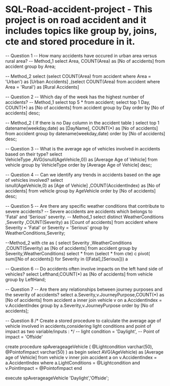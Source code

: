 # SQL-Road-accident-project - This project is on road accident and it includes topics like group by, joins, cte and stored procedure in it.

-- Question 1
-- How many accidents have occured in urban area versus rural area?
-- Method_1
select
Area,
COUNT(Area) as [No of accidents]
from accident
group by Area;

-- Method_2
select (select COUNT(Area) from accident where Area = 'Urban') as [Urban Accidents]
,(select COUNT(Area) from accident where Area = 'Rural') as [Rural Accidents]

-- Question 2
-- Which day of the week has the highest number of accidents?
-- Method_1
select top 5 * from accident;
select top 1 
Day,
COUNT(*) as [No of accidents]
from accident
group by Day
order by [No of accidents] desc;

-- Method_2 ( If there is no Day column in the accident table )
select top 1
datename(weekday,date) as [DayName],
COUNT(*) as [No of accidents]
from accident
group by datename(weekday,date)
order by [No of accidents] desc;

-- Question 3
-- What is the average age of vehicles involved in accidents based on their type?
select  
VehicleType
,AVG(isnull(AgeVehicle,0)) as [Average Age of Vehicle]
from vehicle
group by VehicleType
order by [Average Age of Vehicle] desc;

-- Question 4
-- Can we identify any trends in accidents based on the age of vehicles involved?
select  
isnull(AgeVehicle,0) as [Age of Vehicle]
,COUNT(AccidentIndex) as [No of accidents]
from vehicle
group by AgeVehicle 
order by [No of accidents] desc;

-- Question 5
-- Are there any specific weather conditions that contribute to severe accidents?
-- Severe accidents are accidents which belongs to 'Fatal' and 'Serious' severity.
-- Method_1
select distinct
WeatherConditions
,Severity
,COUNT(Severity) as [Count of accidents]
from accident
where Severity = 'Fatal' or Severity = 'Serious'
group by WeatherConditions,Severity;

--Method_2
with cte as
(
select 
Severity
,WeatherConditions
,COUNT(Severity) as [No of accidents]
from accident
group by Severity,WeatherConditions)
select * from 
(select * from cte) c
pivot( sum([No of accidents]) for Severity in ([Fatal],[Serious])) a

-- Question 6
-- Do accidents often involve impacts on the left hand side of vehicles?
select Lefthand,COUNT(*) as [No of accidents]
from vehicle
group by LeftHand;

-- Question 7
-- Are there any relationships between journey purposes and the severity of accidents?
select a.Severity,v.JourneyPurpose,COUNT(*) as [No of accidents]
from accident a inner join vehicle v
on a.AccidentIndex = v.AccidentIndex
group by a.Severity,v.JourneyPurpose
order by [No of accidents];

-- Question 8
/* Create a stored procedure to calculate the average age of vehicle involved in accidents,considering light conditions
   and point of impact as two variable/inputs : */
   -- light condition = 'Daylight',
   -- Point of impact = 'Offside'

create procedure spAverageageVehicle
(
@Lightcondition varchar(50),
@Pointofimpact varchar(50)
)
as 
begin 
select AVG(AgeVehicle) as [Average age of Vehicle] 
from vehicle v inner join accident a
on v.AccidentIndex = a.AccidentIndex
where a.LightConditions = @Lightcondition
and v.PointImpact = @Pointofimpact
end
   
execute spAverageageVehicle 'Daylight','Offside';


